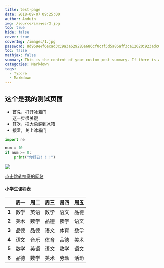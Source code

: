 ```yaml
---
title: test-page
date: 2018-09-07 09:25:00
author: Anduin
img: /source/images/2.jpg
top: true
hide: false
cover: true
coverImg: /images/1.jpg
password: 8d969eef6ecad3c29a3a629280e686cf0c3f5d5a86aff3ca12020c923adc6c92
toc: false
mathjax: false
summary: This is the content of your custom post summary. If there is a value for this attribute, the post card summary will display the text, otherwise the program will automatically intercept part of the post content as a summary.
categories: Markdown
tags:
  - Typora
  - Markdown
---
```

## 这个是我的测试页面
- 首先，打开冰箱门  
这一步很关键
- 其次，把大象装到冰箱
- 接着，关上冰箱门
```python
import re

num = 10
if num >= 0:
    print("你好丑！！！")
```

![](https://img0.baidu.com/it/u=4137668574,1684066056&fm=253&app=138&size=w931&n=0&f=JPEG&fmt=auto?sec=1684170000&t=ac248dd8026f545d3e018423b7d4fd73)

[点击跳转神奇的网站](https://www.bilibili.com/read/cv21489146/)

#### 小学生课程表

| |周一|周二|周三|周四|周五|
|--:|---|---|---|---|---|
|**1**|数学|英语|数学|语文|品德|
|**2**|美术|数学|品德|数学|语文|
|**3**|品德|品德|语文|体育|数学|
|**4**|语文|音乐|体育|品德|美术|
|**5**|数学|英语|语文|数学|语文|
|**6**|品德|数学|美术|劳动|活动|

